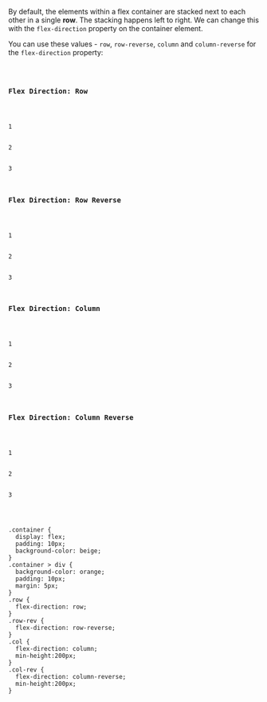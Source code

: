 By default, the elements within
a flex container are stacked
next to each other in a
single **row**. The stacking happens
left to right. We can change this
with the `flex-direction` property
on the container element.

You can use these values - `row`,
`row-reverse`, `column`
and
`column-reverse` for the
`flex-direction` property:

<Editor lang="css">
<code>
<panel lang="html">
<h3>Flex Direction: Row</h3>
<div class="container row">
  <div class = "inner-div">1</div>
  <div class = "inner-div">2</div>
  <div class = "inner-div">3</div>
</div>
<h3>Flex Direction: Row Reverse</h3>
<div class="container row-rev">
  <div class = "inner-div">1</div>
  <div class = "inner-div">2</div>
  <div class = "inner-div">3</div>
</div>
<h3>Flex Direction: Column</h3>
<div class="container col">
  <div class = "inner-div">1</div>
  <div class = "inner-div">2</div>
  <div class = "inner-div">3</div>
</div>
<h3>Flex Direction: Column Reverse</h3>
<div class="container col-rev">
  <div class = "inner-div">1</div>
  <div class = "inner-div">2</div>
  <div class = "inner-div">3</div>
</div>
</panel>
<panel lang="css">
.container {
  display: flex;
  padding: 10px;
  background-color: beige;
}
.container > div {
  background-color: orange;
  padding: 10px;
  margin: 5px;
}
.row {
  flex-direction: row;
}
.row-rev {
  flex-direction: row-reverse;
}
.col {
  flex-direction: column;
  min-height:200px;
}
.col-rev {
  flex-direction: column-reverse;
  min-height:200px;
}
</panel>
</code>
</Editor>